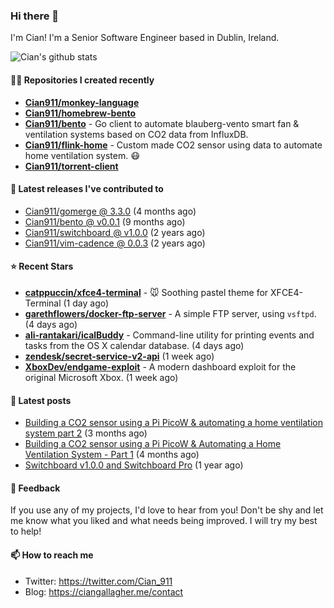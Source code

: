 ### Hi there 👋

I'm Cian! I'm a Senior Software Engineer based in Dublin, Ireland.

![Cian's github stats](https://github-readme-stats.vercel.app/api?username=CIan911&theme=dracula&show_icons=true)

#### 👨‍💻 Repositories I created recently
- **[Cian911/monkey-language](https://github.com/Cian911/monkey-language)**
- **[Cian911/homebrew-bento](https://github.com/Cian911/homebrew-bento)**
- **[Cian911/bento](https://github.com/Cian911/bento)** - Go client to automate blauberg-vento smart fan &amp; ventilation systems based on CO2 data from InfluxDB.
- **[Cian911/flink-home](https://github.com/Cian911/flink-home)** - Custom made CO2 sensor using data to automate home ventilation system. :mask:
- **[Cian911/torrent-client](https://github.com/Cian911/torrent-client)**

#### 🚀 Latest releases I've contributed to


- [Cian911/gomerge @ 3.3.0](https://github.com/Cian911/gomerge/releases/tag/3.3.0) (4 months ago)
- [Cian911/bento @ v0.0.1](https://github.com/Cian911/bento/releases/tag/v0.0.1) (9 months ago)
- [Cian911/switchboard @ v1.0.0](https://github.com/Cian911/switchboard/releases/tag/v1.0.0) (2 years ago)
- [Cian911/vim-cadence @ 0.0.3](https://github.com/Cian911/vim-cadence/releases/tag/0.0.3) (2 years ago)

#### ⭐ Recent Stars


- **[catppuccin/xfce4-terminal](https://github.com/catppuccin/xfce4-terminal)** - 🐭 Soothing pastel theme for XFCE4-Terminal (1 day ago)
- **[garethflowers/docker-ftp-server](https://github.com/garethflowers/docker-ftp-server)** - A simple FTP server, using `vsftpd`. (4 days ago)
- **[ali-rantakari/icalBuddy](https://github.com/ali-rantakari/icalBuddy)** - Command-line utility for printing events and tasks from the OS X calendar database. (4 days ago)
- **[zendesk/secret-service-v2-api](https://github.com/zendesk/secret-service-v2-api)** (1 week ago)
- **[XboxDev/endgame-exploit](https://github.com/XboxDev/endgame-exploit)** - A modern dashboard exploit for the original Microsoft Xbox. (1 week ago)

#### 📄 Latest posts
- [Building a CO2 sensor using a Pi PicoW &amp; automating a home ventilation system part 2](https://ciangallagher.me/2023/11/27/Co2-sensor-using-tiny-go-part-2/) (3 months ago)
- [Building a CO2 sensor using a Pi PicoW &amp; Automating a Home Ventilation System - Part 1](https://ciangallagher.me/2023/11/04/custom-co2-sensor-using-using-pi-picow/) (4 months ago)
- [Switchboard v1.0.0 and Switchboard Pro](https://ciangallagher.me/2022/09/17/Switchboard-v1-and-pro/) (1 year ago)

#### 💬 Feedback

If you use any of my projects, I'd love to hear from you! Don't be shy and let me know what you liked
and what needs being improved. I will try my best to help!

#### 📫 How to reach me

- Twitter: https://twitter.com/Cian_911
- Blog: https://ciangallagher.me/contact
